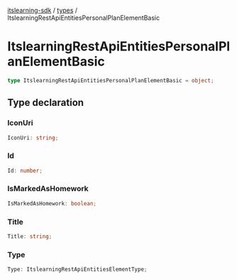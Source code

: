 [itslearning-sdk](../../modules.md) / [types](../index.md) / ItslearningRestApiEntitiesPersonalPlanElementBasic

# ItslearningRestApiEntitiesPersonalPlanElementBasic

```ts
type ItslearningRestApiEntitiesPersonalPlanElementBasic = object;
```

## Type declaration

### IconUri

```ts
IconUri: string;
```

### Id

```ts
Id: number;
```

### IsMarkedAsHomework

```ts
IsMarkedAsHomework: boolean;
```

### Title

```ts
Title: string;
```

### Type

```ts
Type: ItslearningRestApiEntitiesElementType;
```
